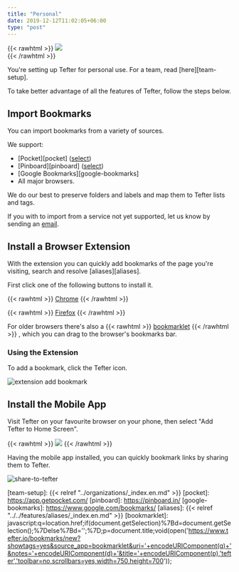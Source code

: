 ```yaml
---
title: "Personal"
date: 2019-12-12T11:02:05+06:00
type: "post"
---
```


{{< rawhtml >}}
  <img class="inpage-hero" src="/images/getting_started_personal.svg"/>
  <br/>
{{< /rawhtml >}}

You're setting up Tefter for personal use. For a team, read [here][team-setup].

To take better advantage of all the features of Tefter, follow the steps below.

## Import Bookmarks

You can import bookmarks from a variety of sources.

We support:
* [Pocket][pocket] ([select](https://tefter.io/pocket/import))
* [Pinboard][pinboard] ([select](https://tefter.io/pocket/import))
* [Google Bookmarks][google-bookmarks]
* All major browsers.

We do our best to preserve folders and labels and map them to Tefter lists and tags.

If you with to import from a service not yet supported, let us know by
sending an [email](mailto:support@tefter.io).

## Install a Browser Extension

With the extension you can quickly add bookmarks of the page you're
visiting, search and resolve [aliases][aliases].

First click one of the following buttons to install it.

{{< rawhtml >}}
  <a class="btn btn-primary" href="https://chrome.google.com/webstore/detail/tefter/eldofalegbgagpenjjcapjaogpioldoh">Chrome</a>
{{< /rawhtml >}}

{{< rawhtml >}}
<a class="btn btn-primary" href="https://addons.mozilla.org/en-US/firefox/addon/tefter/">Firefox</a>
{{< /rawhtml >}}

For older browsers there's also a
{{< rawhtml >}}
<a href="javascript:q=location.href;if(document.getSelection)%7Bd=document.getSelection();%7Delse%7Bd='';%7D;p=document.title;void(open('https://www.tefter.io/bookmarks/new?showtags=yes&source_app=bookmarklet&uri='+encodeURIComponent(q)+'&notes='+encodeURIComponent(d)+'&title='+encodeURIComponent(p),'tefter','toolbar=no,scrollbars=yes,width=750,height=700'));">bookmarklet</a>
{{< /rawhtml >}}
, which you can drag to the browser's bookmarks bar.

### Using the Extension

To add a bookmark, click the Tefter icon.

![extension add bookmark](/images/getting_started/extension_add_bookmark.gif)

## Install the Mobile App

Visit Tefter on your favourite browser on your phone, then select "Add
Tefter to Home Screen".

{{< rawhtml >}}
  <img class="inpage-hero" src="/images/getting_started/install_mobile_app.jpg"/>
{{< /rawhtml >}}

Having the mobile app installed, you can quickly bookmark links by
sharing them to Tefter.

![share-to-tefter](https://camo.githubusercontent.com/a7f21829ef914236c9120923ce91630778f5c2da/68747470733a2f2f692e696d6775722e636f6d2f7948726d4d71452e6a70673f31)

[team-setup]: {{< relref "../organizations/_index.en.md" >}}
[pocket]: https://app.getpocket.com/
[pinboard]: https://pinboard.in/
[google-bookmarks]: https://www.google.com/bookmarks/
[aliases]: {{< relref "../../features/aliases/_index.en.md" >}}
[bookmarklet]: javascript:q=location.href;if(document.getSelection)%7Bd=document.getSelection();%7Delse%7Bd='';%7D;p=document.title;void(open('https://www.tefter.io/bookmarks/new?showtags=yes&source_app=bookmarklet&uri='+encodeURIComponent(q)+'&notes='+encodeURIComponent(d)+'&title='+encodeURIComponent(p),'tefter','toolbar=no,scrollbars=yes,width=750,height=700'));
